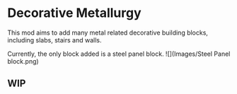 # Decorative Metallurgy
This mod aims to add many metal related decorative building blocks, including slabs, stairs and walls.

Currently, the only block added is a steel panel block.
![](Images/Steel Panel block.png)

## WIP


